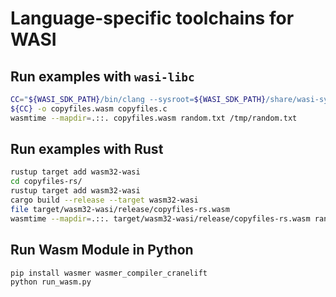 # Language-specific toolchains for WASI

## Run examples with `wasi-libc`

```bash
CC="${WASI_SDK_PATH}/bin/clang --sysroot=${WASI_SDK_PATH}/share/wasi-sysroot"
${CC} -o copyfiles.wasm copyfiles.c
wasmtime --mapdir=.::. copyfiles.wasm random.txt /tmp/random.txt
```

## Run examples with Rust

```bash
rustup target add wasm32-wasi
cd copyfiles-rs/
rustup target add wasm32-wasi
cargo build --release --target wasm32-wasi
file target/wasm32-wasi/release/copyfiles-rs.wasm 
wasmtime --mapdir=.::. target/wasm32-wasi/release/copyfiles-rs.wasm random.txt /tmp/random.txt
```

## Run Wasm Module in Python

```bash
pip install wasmer wasmer_compiler_cranelift
python run_wasm.py
```